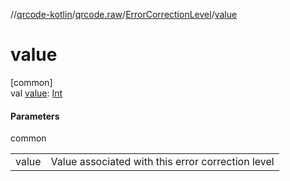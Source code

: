 //[qrcode-kotlin](../../../index.md)/[qrcode.raw](../index.md)/[ErrorCorrectionLevel](index.md)/[value](value.md)

# value

[common]\
val [value](value.md): [Int](https://kotlinlang.org/api/latest/jvm/stdlib/kotlin-stdlib/kotlin/-int/index.html)

#### Parameters

common

| | |
|---|---|
| value | Value associated with this error correction level |
